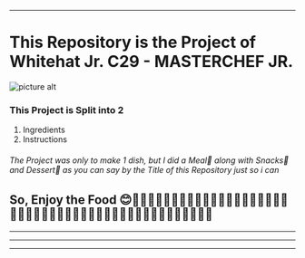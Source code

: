 ----

# This Repository is the Project of Whitehat Jr. C29 - MASTERCHEF JR.
![picture alt](https://upload.wikimedia.org/wikipedia/commons/thumb/1/12/Masterchef-junior-logo.jpg/375px-Masterchef-junior-logo.jpg "MasterChef Junior")

### This Project is Split into 2

1) Ingredients
2) Instructions

###### The Project was only to make 1 dish, but I did a Meal:stew: along with Snacks:fries: and Dessert:ice_cream: as you can say by the Title of this Repository just so i can

## So, Enjoy the Food 😊🥳🤹‍♂🎊🎉✨🎇🎆🧨🎈🎃🍕🍔🍟🌭🍿🥓🥞🧇🧈🍞🥐🥨🥯🥖🧀🥗🥙🥪🌮🌯🥫🍛🥧🍦🍧🍨🍩🍪🎂🍰🧁🍫🍬🍭🍡

----
----
----
